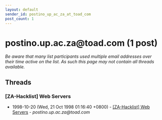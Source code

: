 ```yaml
---
layout: default
sender_id: postino_up_ac_za_at_toad_com
post_count: 1
---
```


# postino.up.ac.za<span>@</span>toad.com (1 post)

_Be aware that many list participants used multiple email addresses over their time active on the list. As such this page may not contain all threads available._

## Threads

### [ZA-Hacklist] Web Servers
+ 1998-10-20 (Wed, 21 Oct 1998 01:16:40 +0800) - [[ZA-Hacklist] Web Servers](/archive/1998/10/9bbb36b962ead2feffae46b1f096782f9a43407a1853f79525f31a1629ba803f) - _postino.up.ac.za@toad.com_

